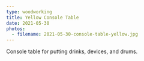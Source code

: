 ```yaml
---
type: woodworking
title: Yellow Console Table
date: 2021-05-30
photos:
  - filename: 2021-05-30-console-table-yellow.jpg
---
```


Console table for putting drinks, devices, and drums.
